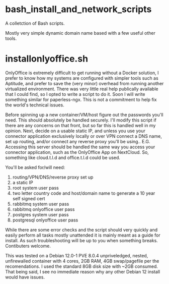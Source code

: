 # bash_install_and_network_scripts
A colletction of Bash scripts.

Mostly very simple dynamic domain name based with a few useful other tools.

# installonlyoffice.sh
OnlyOffice is extremely difficult to get running without a Docker solution, I prefer to know how my systems are configured with simpler tools such as Aptitude, and prefer to save the (very minor) overhead from running another virtualized environment. There was very little real help publically available that I could find, so I opted to write a script to do it. Soon I will write something similar for paperless-ngx. This is not a commitment to help fix the world's technical issues.

Before spinning up a new container/VM/host figure out the passwords you'll need. This should absolutely be handled securely. I'll modify this script if there are any concerns on that front, but so far this is handled well in my opinion. Next, decide on a usable static IP, and unless you use your connector application exclusively locally or over VPN connect a DNS name, set up routing, and/or connect any reverse proxy you'll be using.. E.G. Accessing this server should be handled the same way you access your connector application, such as the OnlyOffice App on NextCloud. So, something like cloud.t.l.d and office.t.l.d could be used.

You'll be asked for/will need:
1. routing/VPN/DNS/reverse proxy set up
2. a static IP
3. root system user pass
3. two letter country code and host/domain name to generate a 10 year self signed cert
4. rabbitmq system user pass
5. rabbitmq onlyoffice user pass
8. postgres system user pass
7. postgresql onlyoffice user pass

While there are some error checks and the script should very quickly and easily perform all tasks mostly unattended it is mainly meant as a guide for install. As such troubleshooting will be up to you when something breaks. Contibuters welcome.

This was tested on a Debian 12.0-1 PVE 8.0.4 unpriveledged, nested, unfirewalled container with 4 cores, 2GB RAM, 4GB swap/pagefile per the recomendations. I used the standard 8GB disk size with ~2GB consumed. That being said, I see no immediate reason why any other Debian 12 install would have issues.
